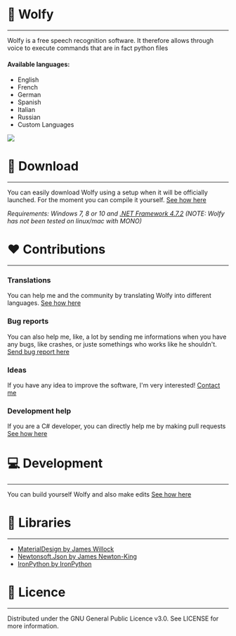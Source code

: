 # :wolf: Wolfy
----------

Wolfy is a free speech recognition software.
It therefore allows through voice to execute commands that are in fact python files

#### Available languages:
- English
- French
- German
- Spanish
- Italian
- Russian
- Custom Languages

![](https://i.imgur.com/nMr8gZX.gifv)

# :floppy_disk: Download
----------

You can easily download Wolfy using a setup when it will be officially launched.
For the moment you can compile it yourself. 
[See how here](https://github.com/NaolShow/Wolfy/wiki/Edit-&-Compile)

_Requirements: Windows 7, 8 or 10 and [.NET Framework 4.7.2](https://dotnet.microsoft.com/download/thank-you/net472)_
_(NOTE: Wolfy has not been tested on linux/mac with MONO)_

# :heart: Contributions
----------

### Translations

You can help me and the community by translating Wolfy into different languages.
[See how here](https://github.com/NaolShow/Wolfy/wiki/Contributions---Translations)

### Bug reports

You can also help me, like, a lot by sending me informations when you have any bugs, like crashes, or juste somethings who works like he shouldn't.
[Send bug report here](https://github.com/NaolShow/Wolfy/issues)

### Ideas

If you have any idea to improve the software, I'm very interested!
[Contact me](https://github.com/NaolShow/Wolfy/wiki/Contact)

### Development help

If you are a C# developer, you can directly help me by making pull requests
[See how here](https://github.com/NaolShow/Wolfy/wiki/Edit-&-Compile)

# :computer: Development
----------

You can build yourself Wolfy and also make edits
[See how here](https://github.com/NaolShow/Wolfy/wiki/Edit-&-Compile)

# :open_file_folder: Libraries
----------

- [MaterialDesign by James Willock](https://github.com/MaterialDesignInXAML/MaterialDesignInXamlToolkit)
- [Newtonsoft.Json by James Newton-King](https://github.com/JamesNK/Newtonsoft.Json)
- [IronPython by IronPython](https://ironpython.net/)

# :newspaper: Licence
----------

Distributed under the GNU General Public Licence v3.0. See LICENSE for more information.
